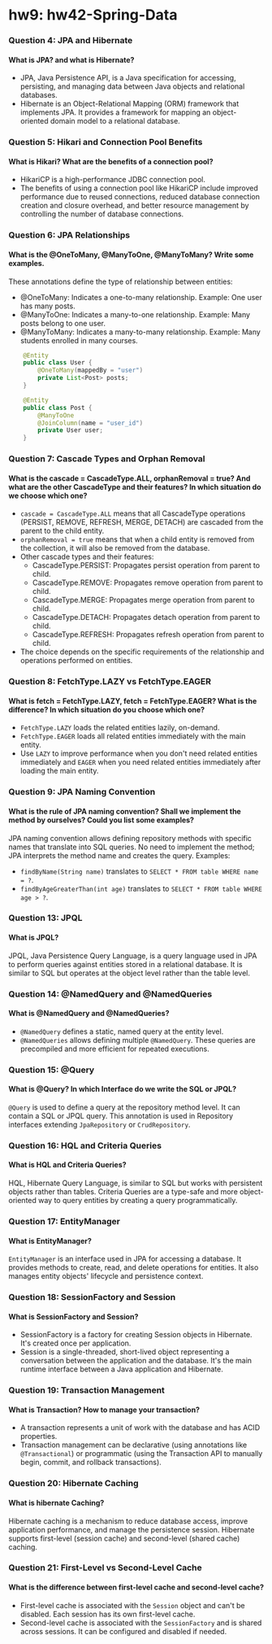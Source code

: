 # hw9: hw42-Spring-Data

### Question 4: JPA and Hibernate
#### What is JPA? and what is Hibernate?
 
- JPA, Java Persistence API, is a Java specification for accessing, persisting, and managing data between Java objects and relational databases. 
- Hibernate is an Object-Relational Mapping (ORM) framework that implements JPA. It provides a framework for mapping an object-oriented domain model to a relational database.

### Question 5: Hikari and Connection Pool Benefits
#### What is Hikari? What are the benefits of a connection pool?
 
- HikariCP is a high-performance JDBC connection pool. 
- The benefits of using a connection pool like HikariCP include improved performance due to reused connections, reduced database connection creation and closure overhead, and better resource management by controlling the number of database connections.

### Question 6: JPA Relationships
#### What is the @OneToMany, @ManyToOne, @ManyToMany? Write some examples.
 
These annotations define the type of relationship between entities:
- @OneToMany: Indicates a one-to-many relationship. Example: One user has many posts.
- @ManyToOne: Indicates a many-to-one relationship. Example: Many posts belong to one user.
- @ManyToMany: Indicates a many-to-many relationship. Example: Many students enrolled in many courses.
```java
    @Entity
    public class User {
        @OneToMany(mappedBy = "user")
        private List<Post> posts;
    }

    @Entity
    public class Post {
        @ManyToOne
        @JoinColumn(name = "user_id")
        private User user;
    }
```

### Question 7: Cascade Types and Orphan Removal
#### What is the cascade = CascadeType.ALL, orphanRemoval = true? And what are the other CascadeType and their features? In which situation do we choose which one?
 
- `cascade = CascadeType.ALL` means that all CascadeType operations (PERSIST, REMOVE, REFRESH, MERGE, DETACH) are cascaded from the parent to the child entity.
- `orphanRemoval = true` means that when a child entity is removed from the collection, it will also be removed from the database.
- Other cascade types and their features:
  - CascadeType.PERSIST: Propagates persist operation from parent to child.
  - CascadeType.REMOVE: Propagates remove operation from parent to child.
  - CascadeType.MERGE: Propagates merge operation from parent to child.
  - CascadeType.DETACH: Propagates detach operation from parent to child.
  - CascadeType.REFRESH: Propagates refresh operation from parent to child.
- The choice depends on the specific requirements of the relationship and operations performed on entities.

### Question 8: FetchType.LAZY vs FetchType.EAGER
#### What is fetch = FetchType.LAZY, fetch = FetchType.EAGER? What is the difference? In which situation do you choose which one?
 
- `FetchType.LAZY` loads the related entities lazily, on-demand. 
- `FetchType.EAGER` loads all related entities immediately with the main entity. 
- Use `LAZY` to improve performance when you don't need related entities immediately and `EAGER` when you need related entities immediately after loading the main entity.

### Question 9: JPA Naming Convention
#### What is the rule of JPA naming convention? Shall we implement the method by ourselves? Could you list some examples?
 
JPA naming convention allows defining repository methods with specific names that translate into SQL queries. No need to implement the method; JPA interprets the method name and creates the query. Examples:
- `findByName(String name)` translates to `SELECT * FROM table WHERE name = ?`.
- `findByAgeGreaterThan(int age)` translates to `SELECT * FROM table WHERE age > ?`.

### Question 13: JPQL
#### What is JPQL?
 
JPQL, Java Persistence Query Language, is a query language used in JPA to perform queries against entities stored in a relational database. It is similar to SQL but operates at the object level rather than the table level.

### Question 14: @NamedQuery and @NamedQueries
#### What is @NamedQuery and @NamedQueries?
 
- `@NamedQuery` defines a static, named query at the entity level. 
- `@NamedQueries` allows defining multiple `@NamedQuery`. These queries are precompiled and more efficient for repeated executions.

### Question 15: @Query
#### What is @Query? In which Interface do we write the SQL or JPQL?
 
`@Query` is used to define a query at the repository method level. It can contain a SQL or JPQL query. This annotation is used in Repository interfaces extending `JpaRepository` or `CrudRepository`.

### Question 16: HQL and Criteria Queries
#### What is HQL and Criteria Queries?
 
HQL, Hibernate Query Language, is similar to SQL but works with persistent objects rather than tables. Criteria Queries are a type-safe and more object-oriented way to query entities by creating a query programmatically.

### Question 17: EntityManager
#### What is EntityManager?
 
`EntityManager` is an interface used in JPA for accessing a database. It provides methods to create, read, and delete operations for entities. It also manages entity objects' lifecycle and persistence context.

### Question 18: SessionFactory and Session
#### What is SessionFactory and Session?
 
- SessionFactory is a factory for creating Session objects in Hibernate. It's created once per application. 
- Session is a single-threaded, short-lived object representing a conversation between the application and the database. It's the main runtime interface between a Java application and Hibernate.

### Question 19: Transaction Management
#### What is Transaction? How to manage your transaction?
 
- A transaction represents a unit of work with the database and has ACID properties. 
- Transaction management can be declarative (using annotations like `@Transactional`) or programmatic (using the Transaction API to manually begin, commit, and rollback transactions).

### Question 20: Hibernate Caching
#### What is hibernate Caching?
 
Hibernate caching is a mechanism to reduce database access, improve application performance, and manage the persistence session. Hibernate supports first-level (session cache) and second-level (shared cache) caching.

### Question 21: First-Level vs Second-Level Cache
#### What is the difference between first-level cache and second-level cache?
 
- First-level cache is associated with the `Session` object and can't be disabled. Each session has its own first-level cache. 
- Second-level cache is associated with the `SessionFactory` and is shared across sessions. It can be configured and disabled if needed.
